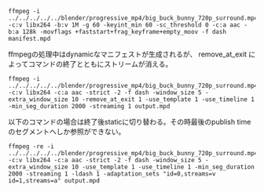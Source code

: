 ```shell
ffmpeg -i ../../../../../blender/progressive_mp4/big_buck_bunny_720p_surround.mp4 -c:v libx264 -b:v 1M -g 60 -keyint_min 60 -sc_threshold 0 -c:a aac -b:a 128k -movflags +faststart+frag_keyframe+empty_moov -f dash manifest.mpd
```

ffmpegの処理中はdynamicなマニフェストが生成されるが、 remove_at_exit によってコマンドの終了とともにストリームが消える。
```shell
ffmpeg -i ../../../../../blender/progressive_mp4/big_buck_bunny_720p_surround.mp4 -c:v libx264 -c:a aac -strict -2 -f dash -window_size 5 -extra_window_size 10 -remove_at_exit 1 -use_template 1 -use_timeline 1 -min_seg_duration 2000 -streaming 1 output.mpd
```

以下のコマンドの場合は終了後staticに切り替わる。その時最後のpublish timeのセグメントへしか参照ができない。
```shell
ffmpeg -re -i ../../../../../blender/progressive_mp4/big_buck_bunny_720p_surround.mp4 -c:v libx264 -c:a aac -strict -2 -f dash -window_size 5 -extra_window_size 10 -use_template 1 -use_timeline 1 -min_seg_duration 2000 -streaming 1 -ldash 1 -adaptation_sets "id=0,streams=v id=1,streams=a" output.mpd
```